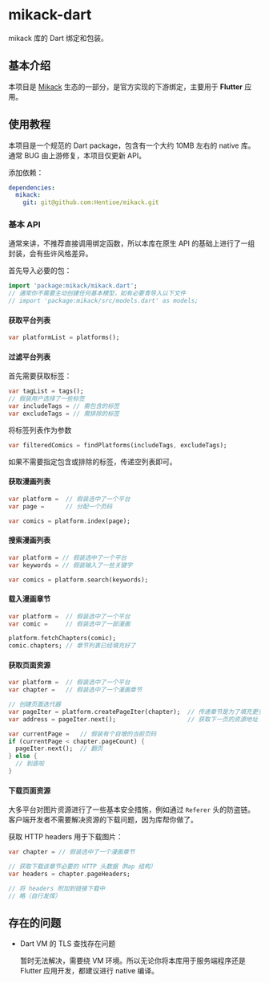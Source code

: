 # mikack-dart

mikack 库的 Dart 绑定和包装。

## 基本介绍

本项目是 [Mikack](https://github.com/Hentioe/mikack) 生态的一部分，是官方实现的下游绑定，主要用于 **Flutter** 应用。

## 使用教程

本项目是一个规范的 Dart package，包含有一个大约 10MB 左右的 native 库。通常 BUG 由上游修复，本项目仅更新 API。

添加依赖：

```yaml
dependencies:
  mikack:
    git: git@github.com:Hentioe/mikack.git
```

### 基本 API

通常来讲，不推荐直接调用绑定函数，所以本库在原生 API 的基础上进行了一组封装，会有些许风格差异。

首先导入必要的包：

```dart
import 'package:mikack/mikack.dart';
// 通常你不需要主动创建任何基本模型，如有必要青导入以下文件
// import 'package:mikack/src/models.dart' as models;
```

#### 获取平台列表

```dart
var platformList = platforms();
```

#### 过滤平台列表

首先需要获取标签：

```dart
var tagList = tags();
// 假装用户选择了一些标签
var includeTags = // 需包含的标签
var excludeTags = // 需排除的标签
```

将标签列表作为参数

```dart
var filteredComics = findPlatforms(includeTags, excludeTags);
```

如果不需要指定包含或排除的标签，传递空列表即可。

#### 获取漫画列表

```dart
var platform =  // 假装选中了一个平台
var page =      // 分配一个页码

var comics = platform.index(page);
```

#### 搜索漫画列表

```dart
var platform = // 假装选中了一个平台
var keywords = // 假装输入了一些关键字

var comics = platform.search(keywords);
```

#### 载入漫画章节

```dart
var platform =  // 假装选中了一个平台
var comic =     // 假装选中了一部漫画

platform.fetchChapters(comic);
comic.chapters; // 章节列表已经填充好了
```

#### 获取页面资源

```dart
var platform =  // 假装选中了一个平台
var chapter =   // 假装选中了一个漫画章节

// 创建页面迭代器
var pageIter = platform.createPageIter(chapter);  // 传递章节是为了填充更多的元数据
var address = pageIter.next();                    // 获取下一页的资源地址

var currentPage =   // 假装有个自增的当前页码
if (currentPage < chapter.pageCount) {
  pageIter.next();  // 翻页
} else {
  // 到底啦
}
```

#### 下载页面资源

大多平台对图片资源进行了一些基本安全措施，例如通过 `Referer` 头的防盗链。客户端开发者不需要解决资源的下载问题，因为库帮你做了。

获取 HTTP headers 用于下载图片：

```dart
var chapter = // 假装选中了一个漫画章节

// 获取下载该章节必要的 HTTP 头数据（Map 结构）
var headers = chapter.pageHeaders;

// 将 headers 附加到链接下载中
// 略（自行发挥）
```

## 存在的问题

- Dart VM 的 TLS 查找存在问题

  暂时无法解决，需要绕 VM 环境。所以无论你将本库用于服务端程序还是 Flutter 应用开发，都建议进行 native 编译。
